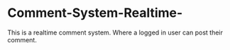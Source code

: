# Comment-System-Realtime-
This is a realtime comment system. Where a logged in user can post their comment.
